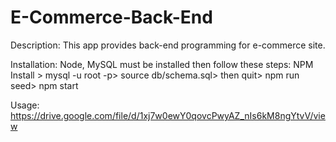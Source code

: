 # E-Commerce-Back-End

Description:
This app provides back-end programming for e-commerce site.

Installation:
Node, MySQL must be installed then follow these steps: NPM Install > mysql -u root -p> source db/schema.sql> then quit> npm run seed> npm start

Usage: https://drive.google.com/file/d/1xj7w0ewY0qovcPwyAZ_nIs6kM8ngYtvV/view
